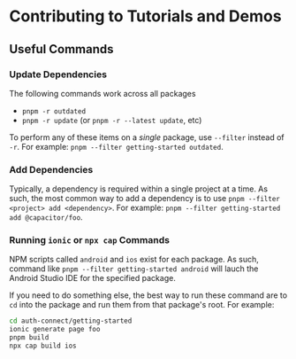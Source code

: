 # Contributing to Tutorials and Demos

## Useful Commands

### Update Dependencies

The following commands work across all packages

- `pnpm -r outdated`
- `pnpm -r update` (or `pnpm -r --latest update`, etc)

To perform any of these items on a _single_ package, use `--filter` instead of `-r`. For example: `pnpm --filter getting-started outdated`.

### Add Dependencies

Typically, a dependency is required within a single project at a time. As such, the most common way to add a dependency is to use `pnpm --filter <project> add <dependency>`. For example: `pnpm --filter getting-started add @capacitor/foo`.

### Running `ionic` or `npx cap` Commands

NPM scripts called `android` and `ios` exist for each package. As such, command like `pnpm --filter getting-started android` will lauch the Android Studio IDE for the specified package.

If you need to do something else, the best way to run these command are to `cd` into the package and run them from that package's root. For example:

```bash
cd auth-connect/getting-started
ionic generate page foo
pnpm build
npx cap build ios
```
